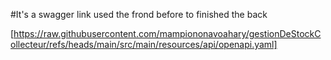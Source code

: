 #It's a swagger link used the frond before to finished the back

[https://raw.githubusercontent.com/mampiononavoahary/gestionDeStockCollecteur/refs/heads/main/src/main/resources/api/openapi.yaml]
